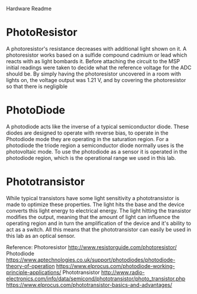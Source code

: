 Hardware Readme

# PhotoResistor
A photoresistor's resistance decreases with additional light shown on it. A photoresistor works based on a sulfide compound cadmium or lead which reacts with as light bombards it.
Before attaching the circuit to the MSP initial readings were taken to decide what the reference voltage for the ADC should be. By simply having the photoresistor uncovered in a room with lights on, the voltage output was 1.21 V, and by covering the photoresistor so that there is negligible

# PhotoDiode
A photodiode acts like the inverse of a typical semiconductor diode. These diodes are designed to operate with reverse bias, to operate in the Photodiode mode they are operating in the saturation region. For a photodiode the triode region a semiconductor diode normally uses is the photovoltaic mode. To use the photodiode as a sensor it is operated in the photodiode region, which is the operational range we used in this lab. 

# Phototransistor
While typical transistors have some light sensitivity a phototransistor is made to optimize these properties. The light hits the base and the device converts this light energy to electrical energy. The light hitting the transistor modifies the output, meaning that the amount of light can influence the operating region and in turn the amplification of the device and it's ability to act as a switch. All this means that the phototransistor can easily be used in this lab as an optical sensor. 


Reference:
Photoresistor
http://www.resistorguide.com/photoresistor/
Photodiode
https://www.aptechnologies.co.uk/support/photodiodes/photodiode-theory-of-operation
https://www.elprocus.com/photodiode-working-principle-applications/
Phototransistor
http://www.radio-electronics.com/info/data/semicond/phototransistor/photo_transistor.php
https://www.elprocus.com/phototransistor-basics-and-advantages/